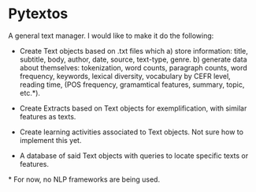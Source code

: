 # Pytextos

A general text manager. I would like to make it do the following:
- Create Text objects based on .txt files which
	a) store information: title, subtitle, body, author, date, source, text-type, genre.
	b) generate data about themselves: tokenization, word counts, paragraph counts, word frequency, keywords, lexical diversity, vocabulary by CEFR level, reading time, (POS frequency, gramamtical features, summary, topic, etc.*).

- Create Extracts based on Text objects for exemplification, with similar features as texts.

- Create learning activities associated to Text objects. Not sure how to implement this yet.

- A database of said Text objects with queries to locate specific texts or features.

\* For now, no NLP frameworks are being used.